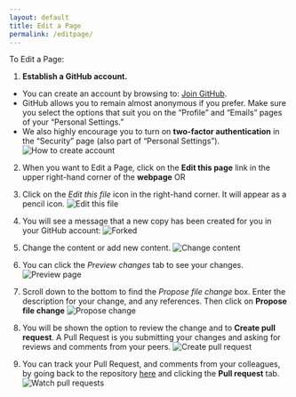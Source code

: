 ```yaml
---
layout: default
title: Edit a Page
permalink: /editpage/
---
```


To Edit a Page:

1. **Establish a GitHub account.**  

* You can create an account by browsing to: [Join GitHub](https://github.com/join).  
* GitHub allows you to remain almost anonymous if you prefer.  Make sure you select the options that suit you on the “Profile” and “Emails” pages of your “Personal Settings.”  
* We also highly encourage you to turn on **two-factor authentication** in the “Security” page (also part of “Personal Settings”).  
  ![How to create account]({{site.baseurl}}/assets/img/create_github_account.png)

2. When you want to Edit a Page, click on the **Edit this page** link in the upper right-hand corner of the **webpage** OR

2. Click on the _Edit this file_ icon in the right-hand corner. It will appear as a pencil icon. 
    ![Edit this file]({{site.baseurl}}/assets/img/edit_page.png)

2. You will see a message that a new copy has been created for you in your GitHub account:
	![Forked]({{site.baseurl}}/assets/img/fork.png)
	
2. Change the content or add new content.
     ![Change content]({{site.baseurl}}/assets/img/change_page.png)

2. You can click the _Preview changes_ tab to see your changes.  
    ![Preview page]({{site.baseurl}}/assets/img/preview_page.png)
	
2. Scroll down to the bottom to find the _Propose file change_ box. Enter the description for your change, and any references. Then click on **Propose file change** 
    ![Propose change]({{site.baseurl}}/assets/img/propose_change.png)

2. You will be shown the option to review the change and to **Create pull request**. A Pull Request is you submitting your changes and asking for reviews and comments from your peers.
    ![Create pull request]({{site.baseurl}}/assets/img/pull_request.png)
	
2. You can track your Pull Request, and comments from your colleagues, by going back to the repository [here]({{site.repo_url}}) and clicking the **Pull request** tab.  
    ![Watch pull requests]({{site.baseurl}}/assets/img/pull_tab.png)


